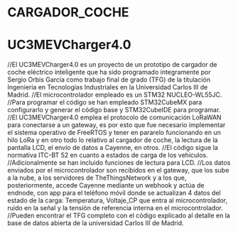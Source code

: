 ﻿# CARGADOR_COCHE
# UC3MEVCharger4.0
//El UC3MEVCharger4.0 es un proyecto de un prototipo de cargador de coche eléctrico inteligente que ha sido programado íntegramente por Sergio Orbis García como trabajo final de grado (TFG) de la titulación Ingeniería en Tecnologías Industriales en la Universidad Carlos III de Madrid.
//El microcontrolador empleado es un STM32 NUCLEO-WL55JC.
//Para programar el código se han empleado STM32CubeMX para configurarlo y generar el código base y STM32CubeIDE para programar.
//El UC3MEVCharger4.0 emplea el protocolo de comunicación LoRaWAN para conectarse a un gateway, es por esto que fue necesario implementar el sistema operativo de FreeRTOS y tener en pararelo funcionando en un hilo LoRa y en otro todo lo relativo al cargador de coche, la lectura de la pantalla LCD, el envío de datos a Cayenne, en otros.
//El código sigue la normativa ITC-BT 52 en cuanto a estados de carga de los vehículos.
//Adicionalmente se han incluido funciones de lectura para LCD.
//Los datos enviados por el microcontrolador son recibidos en el gateway, que los sube a la nube, a los servidores de TheThingsNetwork y a los que, posteriormente, accede Cayenne mediante un webhook y actúa de endnode, con app para el teléfono móvil donde se actualizan 4 datos del estado de la carga: Temperatura, Voltaje_CP que entra al microcontrolador, ruido en la señal y la tensión de referencia interna en el microcontrolador.
//Pueden encontrar el TFG completo con el código explicado al detalle en la base de datos abierta de la universidad Carlos III de Madrid.
